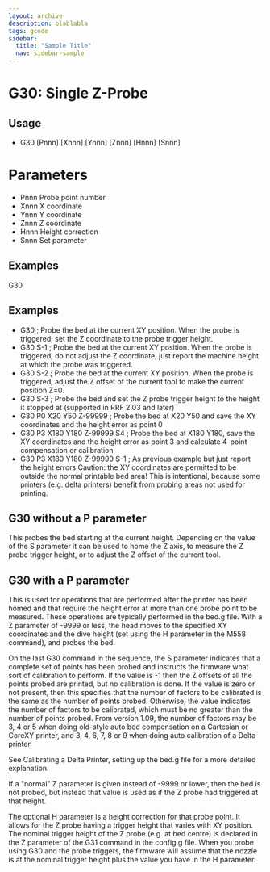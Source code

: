 ```yaml
---
layout: archive
description: blablabla
tags: gcode
sidebar:
  title: "Sample Title"
  nav: sidebar-sample
---
```

# G30: Single Z-Probe #

## Usage ##

+ G30 [Pnnn] [Xnnn] [Ynnn] [Znnn] [Hnnn] [Snnn]

# Parameters #

+ Pnnn Probe point number
+ Xnnn X coordinate
+ Ynnn Y coordinate
+ Znnn Z coordinate
+ Hnnn Height correction
+ Snnn Set parameter

## Examples ##

G30

## Examples ##

+ G30 ; Probe the bed at the current XY position. When the probe is triggered, set the Z coordinate to the probe trigger height.
+ G30 S-1 ; Probe the bed at the current XY position. When the probe is triggered, do not adjust the Z coordinate, just report the machine height at which the probe was triggered.
+ G30 S-2 ; Probe the bed at the current XY position. When the probe is triggered, adjust the Z offset of the current tool to make the current position Z=0.
+ G30 S-3 ; Probe the bed and set the Z probe trigger height to the height it stopped at (supported in RRF 2.03 and later)
+ G30 P0 X20 Y50 Z-99999 ; Probe the bed at X20 Y50 and save the XY coordinates and the height error as point 0
+ G30 P3 X180 Y180 Z-99999 S4 ; Probe the bed at X180 Y180, save the XY coordinates and the height error as point 3 and calculate 4-point compensation or calibration
+ G30 P3 X180 Y180 Z-99999 S-1 ; As previous example but just report the height errors
Caution: the XY coordinates are permitted to be outside the normal printable bed area! This is intentional, because some printers (e.g. delta printers) benefit from probing areas not used for printing.

## G30 without a P parameter ##

This probes the bed starting at the current height. Depending on the value of the S parameter it can be used to home the Z axis, to measure the Z probe trigger height, or to adjust the Z offset of the current tool.

## G30 with a P parameter ##

This is used for operations that are performed after the printer has been homed and that require the height error at more than one probe point to be measured. These operations are typically performed in the bed.g file. With a Z parameter of -9999 or less, the head moves to the specified XY coordinates and the dive height (set using the H parameter in the M558 command), and probes the bed.

On the last G30 command in the sequence, the S parameter indicates that a complete set of points has been probed and instructs the firmware what sort of calibration to perform. If the value is -1 then the Z offsets of all the points probed are printed, but no calibration is done. If the value is zero or not present, then this specifies that the number of factors to be calibrated is the same as the number of points probed. Otherwise, the value indicates the number of factors to be calibrated, which must be no greater than the number of points probed. From version 1.09, the number of factors may be 3, 4 or 5 when doing old-style auto bed compensation on a Cartesian or CoreXY printer, and 3, 4, 6, 7, 8 or 9 when doing auto calibration of a Delta printer.

See Calibrating a Delta Printer, setting up the bed.g file for a more detailed explanation.

If a "normal" Z parameter is given instead of -9999 or lower, then the bed is not probed, but instead that value is used as if the Z probe had triggered at that height.

The optional H parameter is a height correction for that probe point. It allows for the Z probe having a trigger height that varies with XY position. The nominal trigger height of the Z probe (e.g. at bed centre) is declared in the Z parameter of the G31 command in the config.g file. When you probe using G30 and the probe triggers, the firmware will assume that the nozzle is at the nominal trigger height plus the value you have in the H parameter.
